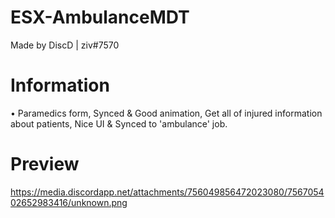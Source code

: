 # ESX-AmbulanceMDT
Made by DiscD | ziv#7570

# Information
• Paramedics form, Synced & Good animation, Get all of injured information about patients, Nice UI & Synced to 'ambulance' job.

# Preview
https://media.discordapp.net/attachments/756049856472023080/756705402652983416/unknown.png


